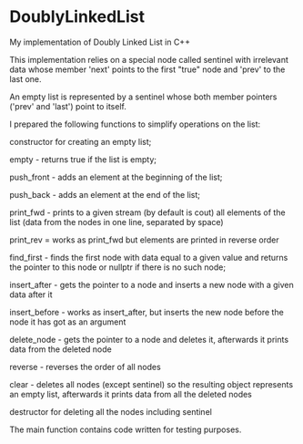 # DoublyLinkedList
My implementation of Doubly Linked List in C++

This implementation relies on a special node called sentinel with irrelevant data
whose member 'next' points to the first "true" node and 'prev' to the last one.

An empty list is represented by a sentinel whose both member pointers ('prev' and 'last')
point to itself.

I prepared the following functions to simplify operations on the list:

  constructor for creating an empty list;
	
  empty - returns true if the list is empty;
	
  push_front - adds an element at the beginning of the list;
	
  push_back - adds an element at the end of the list;
	
  print_fwd - prints to a given stream (by default is cout) all elements of the list (data from the nodes in one line, separated by space)
	
  print_rev = works as print_fwd but elements are printed in reverse order
	
  find_first - finds the first node with data equal to a given value and returns the pointer to this node or nullptr if there is no such node;
	
  insert_after - gets the pointer to a node and inserts a new node with a given data after it
	
  insert_before - works as insert_after, but inserts the new node before the node it has got as an argument
	
  delete_node - gets the pointer to a node and deletes it, afterwards it prints data from the deleted node
	
  reverse - reverses the order of all nodes
	
  clear - deletes all nodes (except sentinel) so the resulting object represents an empty list, afterwards it prints data from all the deleted nodes
	
  destructor for deleting all the nodes including sentinel
 
The main function contains code written for testing purposes.
